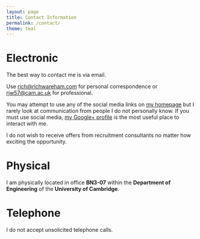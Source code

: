```yaml
---
layout: page
title: Contact Information
permalink: /contact/
theme: teal
---
```


# Electronic

The best way to contact me is via email.

<call-out center>
  Use
  <a href="mailto:rich@richwareham.com">rich@richwareham.com</a>
  for personal correspondence or
  <a href="mailto:rjw57@cam.ac.uk">rjw57@cam.ac.uk</a>
  for professional.
</call-out>

You may attempt to use any of the social media links on [my homepage](/) but I
rarely look at communication from people I do not personally know. If you must
use social media, [my Google+ profile](https://google.com/+RichWareham) is the
most useful place to interact with me.

I do not wish to receive offers from recruitment consultants no matter how
exciting the opportunity.

# Physical

I am physically located in office <strong>BN3-07</strong> within the
<strong>Department of Engineering</strong> of the <strong>University of
Cambridge</strong>.

<google-map latitude="52.198132" longitude="0.119534" fitToMarkers zoom="17">
  <google-map-marker latitude="52.198132" longitude="0.119534"
    title="BN3-07"></google-map-marker>
</google-map>

# Telephone

I do not accept unsolicited telephone calls.
